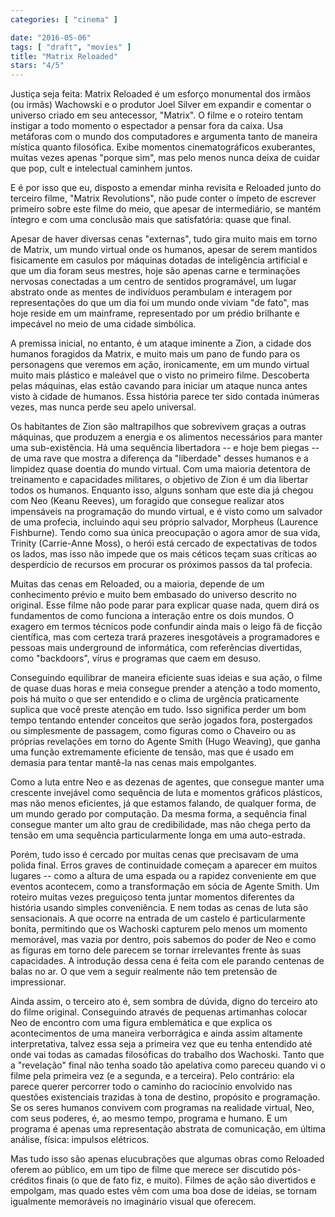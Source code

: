 ```yaml
---
categories: [ "cinema" ]

date: "2016-05-06"
tags: [ "draft", "movies" ]
title: "Matrix Reloaded"
stars: "4/5"
---
```

Justiça seja feita: Matrix Reloaded é um esforço monumental dos irmãos (ou irmãs) Wachowski e o produtor Joel Silver em expandir e comentar o universo criado em seu antecessor, "Matrix". O filme e o roteiro tentam instigar a todo momento o espectador a pensar fora da caixa. Usa metáforas com o mundo dos computadores e argumenta tanto de maneira mística quanto filosófica. Exibe momentos cinematográficos exuberantes, muitas vezes apenas "porque sim", mas pelo menos nunca deixa de cuidar que pop, cult e intelectual caminhem juntos.

E é por isso que eu, disposto a emendar minha revisita e Reloaded junto do terceiro filme, "Matrix Revolutions", não pude conter o ímpeto de escrever primeiro sobre este filme do meio, que apesar de intermediário, se mantém íntegro e com uma conclusão mais que satisfatória: quase que final.

Apesar de haver diversas cenas "externas", tudo gira muito mais em torno de Matrix, um mundo virtual onde os humanos, apesar de serem mantidos fisicamente em casulos por máquinas dotadas de inteligência artificial e que um dia foram seus mestres, hoje são apenas carne e terminações nervosas conectadas a um centro de sentidos programável, um lugar abstrato onde as mentes de indivíduos perambulam e interagem por representações do que um dia foi um mundo onde viviam "de fato", mas hoje reside em um mainframe, representado por um prédio brilhante e impecável no meio de uma cidade simbólica.

A premissa inicial, no entanto, é um ataque iminente a Zion, a cidade dos humanos foragidos da Matrix, e muito mais um pano de fundo para os personagens que veremos em ação, ironicamente, em um mundo virtual muito mais plástico e maleável que o visto no primeiro filme. Descoberta pelas máquinas, elas estão cavando para iniciar um ataque nunca antes visto à cidade de humanos. Essa história parece ter sido contada inúmeras vezes, mas nunca perde seu apelo universal.

Os habitantes de Zion são maltrapilhos que sobrevivem graças a outras máquinas, que produzem a energia e os alimentos necessários para manter uma sub-existência. Há uma sequência libertadora -- e hoje bem piegas -- de uma rave que mostra a diferença da "liberdade" desses humanos e a limpidez quase doentia do mundo virtual. Com uma maioria detentora de treinamento e capacidades militares, o objetivo de Zion é um dia libertar todos os humanos. Enquanto isso, alguns sonham que este dia já chegou com Neo (Keanu Reeves), um foragido que consegue realizar atos impensáveis na programação do mundo virtual, e é visto como um salvador de uma profecia, incluindo aqui seu próprio salvador, Morpheus (Laurence Fishburne). Tendo como sua única preocupação o agora amor de sua vida, Trinity (Carrie-Anne Moss), o herói está cercado de expectativas de todos os lados, mas isso não impede que os mais céticos teçam suas críticas ao desperdício de recursos em procurar os próximos passos da tal profecia.

Muitas das cenas em Reloaded, ou a maioria, depende de um conhecimento prévio e muito bem embasado do universo descrito no original. Esse filme não pode parar para explicar quase nada, quem dirá os fundamentos de como funciona a interação entre os dois mundos. O exagero em termos técnicos pode confundir ainda mais o leigo fã de ficção científica, mas com certeza trará prazeres inesgotáveis a programadores e pessoas mais underground de informática, com referências divertidas, como "backdoors", vírus e programas que caem em desuso.

Conseguindo equilibrar de maneira eficiente suas ideias e sua ação, o filme de quase duas horas e meia consegue prender a atenção a todo momento, pois há muito o que ser entendido e o clima de urgência praticamente suplica que você preste atenção em tudo. Isso significa perder um bom tempo tentando entender conceitos que serão jogados fora, postergados ou simplesmente de passagem, como figuras como o Chaveiro ou as próprias revelações em torno do Agente Smith (Hugo Weaving), que ganha uma função extremamente eficiente de tensão, mas que é usado em demasia para tentar mantê-la nas cenas mais empolgantes.

Como a luta entre Neo e as dezenas de agentes, que consegue manter uma crescente invejável como sequência de luta e momentos gráficos plásticos, mas não menos eficientes, já que estamos falando, de qualquer forma, de um mundo gerado por computação. Da mesma forma, a sequência final consegue manter um alto grau de credibilidade, mas não chega perto da tensão em uma sequência particularmente longa em uma auto-estrada.

Porém, tudo isso é cercado por muitas cenas que precisavam de uma polida final. Erros graves de continuidade começam a aparecer em muitos lugares -- como a altura de uma espada ou a rapidez conveniente em que eventos acontecem, como a transformação em sócia de Agente Smith. Um roteiro muitas vezes preguiçoso tenta juntar momentos diferentes da história usando simples conveniência. E nem todas as cenas de luta são sensacionais. A que ocorre na entrada de um castelo é particularmente bonita, permitindo que os Wachoski capturem pelo menos um momento memorável, mas vazia por dentro, pois sabemos do poder de Neo e como as figuras em torno dele parecem se tornar irrelevantes frente às suas capacidades. A introdução dessa cena é feita com ele parando centenas de balas no ar. O que vem a seguir realmente não tem pretensão de impressionar.

Ainda assim, o terceiro ato é, sem sombra de dúvida, digno do terceiro ato do filme original. Conseguindo através de pequenas artimanhas colocar Neo de encontro com uma figura emblemática e que explica os acontecimentos de uma maneira verborrágica e ainda assim altamente interpretativa, talvez essa seja a primeira vez que eu tenha entendido até onde vai todas as camadas filosóficas do trabalho dos Wachoski. Tanto que a "revelação" final não tenha soado tão apelativa como pareceu quando vi o filme pela primeira vez (e a segunda, e a terceira). Pelo contrário: ela parece querer percorrer todo o caminho do raciocínio envolvido nas questões existenciais trazidas à tona de destino, propósito e programação. Se os seres humanos convivem com programas na realidade virtual, Neo, com seus poderes, é, ao mesmo tempo, programa e humano. E um programa é apenas uma representação abstrata de comunicação, em última análise, física: impulsos elétricos.

Mas tudo isso são apenas elucubrações que algumas obras como Reloaded oferem ao público, em um tipo de filme que merece ser discutido pós-créditos finais (o que de fato fiz, e muito). Filmes de ação são divertidos e empolgam, mas quado estes vêm com uma boa dose de ideias, se tornam igualmente memoráveis no imaginário visual que oferecem.
